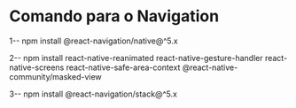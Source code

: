# Comando para o Navigation
1-- npm install @react-navigation/native@^5.x

2-- npm install react-native-reanimated react-native-gesture-handler react-native-screens react-native-safe-area-context @react-native-community/masked-view

3-- npm install @react-navigation/stack@^5.x